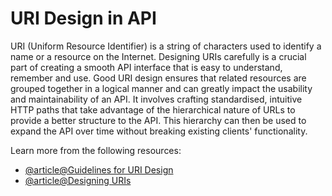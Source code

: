 # URI Design in API

URI (Uniform Resource Identifier) is a string of characters used to identify a name or a resource on the Internet. Designing URIs carefully is a crucial part of creating a smooth API interface that is easy to understand, remember and use. Good URI design ensures that related resources are grouped together in a logical manner and can greatly impact the usability and maintainability of an API. It involves crafting standardised, intuitive HTTP paths that take advantage of the hierarchical nature of URLs to provide a better structure to the API. This hierarchy can then be used to expand the API over time without breaking existing clients' functionality.

Learn more from the following resources:

- [@article@Guidelines for URI Design](https://css-tricks.com/guidelines-for-uri-design/)
- [@article@Designing URIs](https://www.oreilly.com/library/view/restful-web-services/9780596809140/ch04.html)
